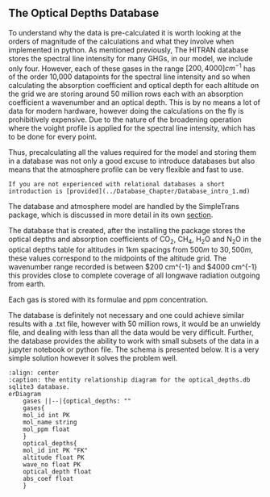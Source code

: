 ## The Optical Depths Database

To understand why the data is pre-calculated it is worth looking at the orders of magnitude of the calculations and what they involve when implemented in python. As mentioned previously, The HITRAN database stores the spectral line intensity for many GHGs, in our model, we include only four. However, each of these gases in the range $[200,4000] cm^{-1}$ has of the order 10,000 datapoints for the spectral line intensity and so when calculating the absorption coefficient and optical depth for each altitude on the grid we are storing around 50 million rows each with an absorption coefficient a wavenumber and an optical depth. 
This is by no means a lot of data for modern hardware, however doing the calculations on the fly is prohibitively expensive. Due to the nature of the broadening operation where the voight profile is applied for the spectral line intensity, which has to be done for every point. 

Thus, precalculating all the values required for the model and storing them in a database was not only a good excuse to introduce databases but also means that the atmosphere profile can be very flexible and fast to use. 
```{note}
If you are not experienced with relational databases a short introduction is [provided](../Database_Chapter/Database_intro_1.md)
```

The database and atmosphere model are handled by the SimpleTrans package, which is discussed in more detail in its own [section](../Chapter_SimpleTrans/SimpleTrans.md).  

The database that is created, after the installing the package stores the optical depths and absorption coefficients of $\textrm{CO}_2$, $\textrm{CH}_4$, $\textrm{H}_2\textrm{O}$ and $\textrm{N}_2\textrm{O}$ in the optical depths table for altitudes in 1km spacings from $500 m$ to $30,500 m$, these values correspond to the midpoints of the altitude grid. The wavenumber range recorded is between $200 cm^{-1} and $4000 cm^{-1} this provides close to complete coverage of all longwave radiation outgoing from earth.

Each gas is stored with its formulae and ppm concentration.

The database is definitely not necessary and one could achieve similar results with a .txt file, however with 50 million rows, it would be an unwieldy file, and dealing with less than all the data would be very difficult. Further, the database provides the ability to work with small subsets of the data in a jupyter notebook or python file. The schema is presented below. It is a very simple solution however it solves the problem well. 

```{mermaid}   
:align: center
:caption: the entity relationship diagram for the optical_depths.db sqlite3 database.
erDiagram
    gases ||--|{optical_depths: ""
    gases{
    mol_id int PK
    mol_name string
    mol_ppm float
    }
    optical_depths{
    mol_id int PK "FK"
    altitude float PK
    wave_no float PK
    optical_depth float
    abs_coef float
    }
```
